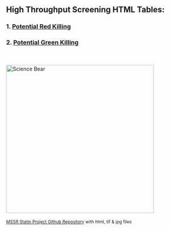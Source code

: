 ## High Throughput Screening HTML Tables:
### 1. [Potential Red Killing](red_killing.html)
### 2. [Potential Green Killing](green_killing.html)

<footer>
  <br>
  <br>
  <!-- other footer content -->

<img alt="Science Bear" height="400" src="https://i.pinimg.com/736x/db/63/9e/db639ee2c7d73bdcfd277e38f612f703.jpg"  />
<br>
<br>
  <!-- Link to GitHub profile -->
  <small><a href="https://github.com/ebowen19/MSSR-Statin-Project/" target="_blank">MSSR Statin Project Github Repository</a> with html, tif & jpg files</small>
</footer>
